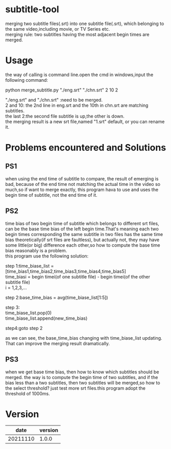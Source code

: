 # subtitle-tool
merging two subtitle files(.srt) into one subtitle file(.srt), which belonging to the same video,including movie, or TV Series etc.<br>
merging rule: two subtitles having the most adjacent begin times are merged.

# Usage
the way of calling is command line.open the cmd in windows,input the following command:  

python merge_subtitle.py "./eng.srt" "./chn.srt" 2 10 2 <br>

"./eng.srt" and "./chn.srt" :need to be merged.<br>
2 and 10: the 2nd line in eng.srt and the 10th in chn.srt are matching subtitles.<br>
the last 2:the second file subtitle is up,the other is down.<br>
the merging result is a new srt file,named "1.srt" default, or you can rename it.<br>


# Problems encountered and Solutions
## PS1
when using the end time of subtitle to compare, the result of emerging is bad,
because of the end time not matching the actual time in the video so much,so if 
want to merge exactly, this program hava to use and uses the begin time of 
subtitle, not the end time of it.
## PS2
time bias of two begin time of subtitle which belongs to different srt files,
can be the base time bias of the left begin time.That's meaning each two begin 
times corresponding the same subtitle in two files has the same time bias 
theoretically(if srt files are faultless), but actually not, they may have some 
little(or big) difference each other,so how to compute the base time bias reasonably 
is a problem.<br>
this program use the following solution:<br>

step 1:time_biase_list = [time_bias1,time_bias2,time_bias3,time_bias4,time_bias5]<br>
time_biasi = begin timei(of one subtitle file) - begin timei(of the other subtitle file)<br>
i = 1,2,3,...<br>

step 2:base_time_bias = avg(time_biase_list[1:5])

step 3:<br>
time_biase_list.pop(0)<br>
time_biase_list.append(new_time_bias)<br>

step4:goto step 2

as we can see, the base_time_bias changing with time_biase_list updating. That can improve the merging result dramatically.

## PS3
when we get base time bias, then how to know which subtitles should be merged. the way is to compute the begin time of two subtitles, and if the bias less than a two subtitles, then two subtitles will be merged,so how to the select threshold? just test more srt files.this program adopt the threshold of 1000ms.

# Version
|date     |version |
|---------|--------|
|20211110 |1.0.0   |

